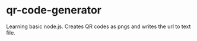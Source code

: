 # qr-code-generator
Learning basic node.js. Creates QR codes as pngs and writes the url to text file.
